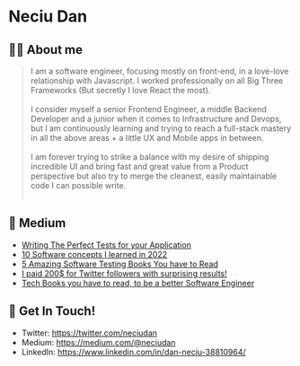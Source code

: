# Neciu Dan

## 👨‍💻 About me

> I am a software engineer, focusing mostly on front-end, in a love-love relationship with Javascript. I worked professionally on all Big Three Frameworks (But secretly I love React the most). 
> <br/> <br/> I consider myself a senior Frontend Engineer, a middle Backend Developer and a junior when it comes to Infrastructure and Devops, but I am continuously learning and trying to reach a full-stack mastery in all the above areas + a little UX and Mobile apps in between. 
> <br/> <br/> I am forever trying to strike a balance with my desire of shipping incredible UI and bring fast and great value from a Product perspective but also try to merge the cleanest, easily maintainable code I can possible write. 
> <br/><br/>


## 📝 Medium 

<!-- BLOG-POST-LIST:START -->
- [Writing The Perfect Tests for your Application](https://medium.com/@neciudan/writing-the-perfect-tests-for-your-application-ac6f49a8321e?source=rss-f60e2d2c3efb------2)
- [10 Software concepts I learned in 2022](https://medium.com/@neciudan/10-software-concepts-i-learned-in-2022-19843b330014?source=rss-f60e2d2c3efb------2)
- [5 Amazing Software Testing Books You have to Read](https://medium.com/@neciudan/5-amazing-software-testing-books-you-have-to-read-6f12ab3cb2d2?source=rss-f60e2d2c3efb------2)
- [I paid 200$ for Twitter followers with surprising results!](https://medium.com/@neciudan/i-paid-200-for-twitter-followers-with-surprising-results-69beddefb16e?source=rss-f60e2d2c3efb------2)
- [Tech Books you have to read, to be a better Software Engineer](https://medium.com/@neciudan/tech-books-you-have-to-read-to-be-a-better-software-engineer-bc719127c218?source=rss-f60e2d2c3efb------2)
<!-- BLOG-POST-LIST:END -->


## 📮 Get In Touch!
- Twitter: https://twitter.com/neciudan
- Medium: https://medium.com/@neciudan
- LinkedIn: https://www.linkedin.com/in/dan-neciu-38810964/
